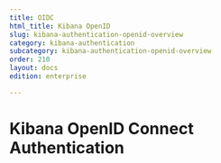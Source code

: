 ```yaml
---
title: OIDC
html_title: Kibana OpenID
slug: kibana-authentication-openid-overview
category: kibana-authentication
subcategory: kibana-authentication-openid-overview
order: 210
layout: docs
edition: enterprise

---
```

<!---
Copyright 2021 floragunn GmbH
-->

# Kibana OpenID Connect Authentication


